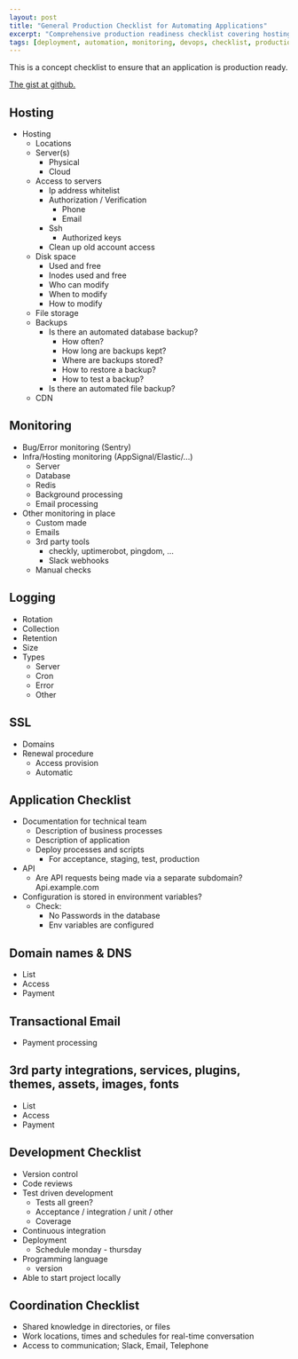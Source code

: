 ```yaml
---
layout: post
title: "General Production Checklist for Automating Applications"
excerpt: "Comprehensive production readiness checklist covering hosting, monitoring, logging, SSL, domain management, and deployment automation for applications."
tags: [deployment, automation, monitoring, devops, checklist, production]
---
```


This is a concept checklist to ensure that an application is production ready.

[The gist at github.](https://gist.github.com/roberthopman/fdeeb94e74b7c6b7e67857916f241714)

## Hosting
  * Hosting
    * Locations
    * Server(s)
        * Physical 
        * Cloud
    * Access to servers
        * Ip address whitelist
        * Authorization / Verification 
            * Phone
            * Email
        * Ssh
            * Authorized keys
        * Clean up old account access
    * Disk space
        * Used and free
        * Inodes used and free
        * Who can modify
        * When to modify
        * How to modify
    * File storage
    * Backups
        * Is there an automated database backup?
            * How often?
            * How long are backups kept?
            * Where are backups stored?
            * How to restore a backup?
            * How to test a backup?
        * Is there an automated file backup?
    * CDN

## Monitoring
  * Bug/Error monitoring (Sentry)
  * Infra/Hosting monitoring (AppSignal/Elastic/...)
      * Server
      * Database
      * Redis
      * Background processing
      * Email processing
  * Other monitoring in place
      * Custom made
      * Emails
      * 3rd party tools
          * checkly, uptimerobot, pingdom, ...
          * Slack webhooks
      * Manual checks

## Logging
  * Rotation
  * Collection 
  * Retention
  * Size
  * Types
      * Server
      * Cron
      * Error
      * Other

## SSL
  * Domains 
  * Renewal procedure
      * Access provision
      * Automatic

## Application Checklist
  * Documentation for technical team
      * Description of business processes
      * Description of application
      * Deploy processes and scripts
          * For acceptance, staging, test, production
  * API
      * Are API requests being made via a separate subdomain? Api.example.com
  * Configuration is stored in environment variables?
      * Check: 
          * No Passwords in the database
          * Env variables are configured

## Domain names & DNS
  * List 
  * Access
  * Payment 

## Transactional Email
  * Payment processing	

## 3rd party integrations, services, plugins, themes, assets, images, fonts
  * List
  * Access
  * Payment 

## Development Checklist
  * Version control
  * Code reviews
  * Test driven development
      * Tests all green?
      * Acceptance / integration / unit / other
      * Coverage
  * Continuous integration
  * Deployment 
      * Schedule monday - thursday
  * Programming language
      * version
  * Able to start project locally

## Coordination Checklist
  * Shared knowledge in directories, or files
  * Work locations, times and schedules for real-time conversation
  * Access to communication; Slack, Email, Telephone
